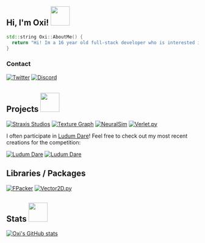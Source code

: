 <h2> Hi, I'm Oxi! <img src="https://media.giphy.com/media/mGbKvuoCNpcOWaTq9M/giphy.gif" width="50"></h2>

```c++
std::string Oxi::AboutMe() {
  return "Hi! Im a 16 year old full-stack developer who is interested in physics, rendering engines, software development and game development.";
}
```

<h3> Contact </h3>

[![Twitter](https://img.shields.io/badge/slyne_dev-%231DA1F2.svg?style=for-the-badge&logo=Twitter&logoColor=white)](https://www.twitter.com/slyne_dev)
[![Discord](https://img.shields.io/badge/Straxis_Studios-%237289DA.svg?style=for-the-badge&logo=discord&logoColor=white)](https://discord.gg/yUfB764SUj)

<h6></h6>

<h2> Projects <img src="https://media.giphy.com/media/eLv7gJpxqiQtbNNQUe/giphy.gif" width="50"> </h2>

[![Straxis Studios](https://img.shields.io/badge/Straxis_Studios-%23FF0000.svg?style=for-the-badge&logo=YouTube&logoColor=white)](https://www.youtube.com/c/StraxisStudios)
[![Texture Graph](https://img.shields.io/badge/Texture_Graph-%23E34F.svg?style=for-the-badge&logo=c%2B%2B&logoColor=white)](https://github.com/oxi-dev0/Texture-Graph)
[![NeuralSim](https://img.shields.io/badge/NeuralSim-%2300599C.svg?style=for-the-badge&logo=c%2B%2B&logoColor=white)](https://github.com/oxi-dev0/NeuralSim)
[![Verlet.py](https://img.shields.io/badge/Verlet.py-%23E34F26?style=for-the-badge&logo=python&logoColor=white)](https://github.com/oxi-dev0/Verlet.py)

I often participate in [Ludum Dare](https://ldjam.com/)! Feel free to check out my most recent creations for the competition:

[![Ludum Dare](https://img.shields.io/badge/Space_10-%23000000.svg?style=for-the-badge&logo=unity&logoColor=white)](https://ldjam.com/events/ludum-dare/51/Space-10)
[![Ludum Dare](https://img.shields.io/badge/Instability-%23000000.svg?style=for-the-badge&logo=unity&logoColor=white)](https://ldjam.com/events/ludum-dare/49/instability)

<h2> Libraries / Packages </h2>

[![FPacker](https://img.shields.io/badge/FPacker-%2300599C?style=for-the-badge&logo=c%2B%2B&logoColor=white)](https://github.com/oxi-dev0/fpacker/)
[![Vector2D.py](https://img.shields.io/badge/Vector2D.py-6DA55F?style=for-the-badge&logo=python&logoColor=white)](https://github.com/oxi-dev0/vector2d.py/)

<h2> Stats <img src="https://media.giphy.com/media/ix8dIWbEovToc/giphy.gif" width="50"></h2>

[![Oxi's GitHub stats](https://github-readme-stats.vercel.app/api?username=oxi-dev0)](_blank)
